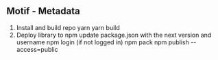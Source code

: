 ## Motif - Metadata
 
1. Install and build repo
	yarn
	yarn build
2. Deploy library to npm
	update package.json with the next version and username
	npm login (if not logged in)
	npm pack
	npm publish --access=public

